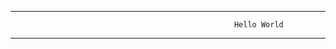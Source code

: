 ___________________________________________________________________________________________________________________________________________________________________________________
                                                      Hello World
___________________________________________________________________________________________________________________________________________________________________________________
